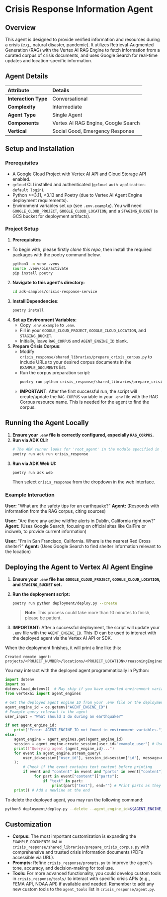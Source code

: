 # Crisis Response Information Agent

## Overview

This agent is designed to provide verified information and resources during a crisis (e.g., natural disaster, pandemic). It utilizes Retrieval-Augmented Generation (RAG) with the Vertex AI RAG Engine to fetch information from a curated corpus of crisis documents, and uses Google Search for real-time updates and location-specific information.

## Agent Details
| Attribute         | Details                                                                |
| :---------------- | :--------------------------------------------------------------------- |
| **Interaction Type** | Conversational                                                       |
| **Complexity** | Intermediate                                                           |
| **Agent Type** | Single Agent                                                           |
| **Components** | Vertex AI RAG Engine, Google Search                                     |
| **Vertical** | Social Good, Emergency Response                                        |

## Setup and Installation

### Prerequisites

*   A Google Cloud Project with Vertex AI API and Cloud Storage API enabled.
*   `gcloud` CLI installed and authenticated (`gcloud auth application-default login`).
*   Python >=3.11, <3.13 and Poetry (due to Vertex AI Agent Engine deployment requirements).
*   Environment variables set up (see `.env.example`). You will need `GOOGLE_CLOUD_PROJECT`, `GOOGLE_CLOUD_LOCATION`, and a `STAGING_BUCKET` (a GCS bucket for deployment artifacts).

### Project Setup

1.   **Prerequisites**

* To begin with, please firstly _clone this repo_, then install the required packages with the poetry command below.

    ```bash
    python3 -m venv .venv
    source .venv/bin/activate
    pip install poetry
    ```
2.  **Navigate to this agent's directory:**
    ```bash
    cd adk-samples/crisis-response-service
    ```
3.  **Install Dependencies:**
    ```bash
    poetry install
    ```
4.  **Set up Environment Variables:**
    *   Copy `.env.example` to `.env`.
    *   Fill in your `GOOGLE_CLOUD_PROJECT`, `GOOGLE_CLOUD_LOCATION`, and `STAGING_BUCKET`.
    *   Initially, leave `RAG_CORPUS` and `AGENT_ENGINE_ID` blank.
5.  **Prepare Crisis Corpus:**
    *   Modify `crisis_response/shared_libraries/prepare_crisis_corpus.py` to include URLs to your desired corpus documents in the `EXAMPLE_DOCUMENTS` list.
    *   Run the corpus preparation script:
        ```bash
        poetry run python crisis_response/shared_libraries/prepare_crisis_corpus.py
        ```
    *   **IMPORTANT**: After the first successful run, the script will create/update the `RAG_CORPUS` variable in your `.env` file with the RAG Corpus resource name. This is needed for the agent to find the corpus.

## Running the Agent Locally

1.  **Ensure your `.env` file is correctly configured, especially `RAG_CORPUS`.**
2.  **Run via ADK CLI:**
    ```bash
    # The ADK runner looks for 'root_agent' in the module specified in pyproject.toml ([tool.adk].module)
    poetry run adk run crisis_response
    ```
3.  **Run via ADK Web UI:**
    ```bash
    poetry run adk web
    ```
    Then select `crisis_response` from the dropdown in the web interface.

### Example Interaction

**User:** "What are the safety tips for an earthquake?"
**Agent:** (Responds with information from the RAG corpus, citing sources)

**User:** "Are there any active wildfire alerts in Dublin, California right now?"
**Agent:** (Uses Google Search, focusing on official sites like CalFire or inciweb, to provide current information)

**User:** "I'm in San Francisco, California. Where is the nearest Red Cross shelter?"
**Agent:** (Uses Google Search to find shelter information relevant to the location)


## Deploying the Agent to Vertex AI Agent Engine

1.  **Ensure your `.env` file has `GOOGLE_CLOUD_PROJECT`, `GOOGLE_CLOUD_LOCATION`, and `STAGING_BUCKET` set.**
2.  **Run the deployment script:**
    ```bash
    poetry run python deployment/deploy.py --create
    ```
    > **Note**: This process could take more than 10 minutes to finish, please be patient.

3.  **IMPORTANT**: After a successful deployment, the script will update your `.env` file with the `AGENT_ENGINE_ID`. This ID can be used to interact with the deployed agent via the Vertex AI API or SDK.

When the deployment finishes, it will print a line like this:

```
Created remote agent: projects/<PROJECT_NUMBER>/locations/<PROJECT_LOCATION>/reasoningEngines/<AGENT_ENGINE_ID>
```

You may interact with the deployed agent programmatically in Python:

```python
import dotenv
import os
dotenv.load_dotenv()  # May skip if you have exported environment variables.
from vertexai import agent_engines

# Get the deployed agent engine ID from your .env file or the deployment output
agent_engine_id = os.getenv("AGENT_ENGINE_ID")
# Example query relevant to the agent
user_input = "What should I do during an earthquake?"

if not agent_engine_id:
    print("Error: AGENT_ENGINE_ID not found in environment variables.")
else:
    agent_engine = agent_engines.get(agent_engine_id)
    session = agent_engine.create_session(user_id="example_user") # Use a descriptive user_id
    print(f"Querying agent {agent_engine_id}...")
    for event in agent_engine.stream_query(
        user_id=session["user_id"], session_id=session["id"], message=user_input
    ):
        # Check if the event contains text content before printing
        if event and "content" in event and "parts" in event["content"]:
             for part in event["content"]["parts"]:
                 if "text" in part:
                     print(part["text"], end="") # Print parts as they stream
    print() # Add a newline at the end
```

To delete the deployed agent, you may run the following command:

```bash
python3 deployment/deploy.py --delete --agent_engine_id=${AGENT_ENGINE_ID}
```

## Customization

*   **Corpus:** The most important customization is expanding the `EXAMPLE_DOCUMENTS` list in `crisis_response/shared_libraries/prepare_crisis_corpus.py` with comprehensive and trusted crisis information documents (PDFs accessible via URL).
*   **Prompts:** Refine `crisis_response/prompts.py` to improve the agent's tone, accuracy, and decision-making for tool use.
*   **Tools:** For more advanced functionality, you could develop custom tools in `crisis_response/tools/` to interact with specific crisis APIs (e.g., FEMA API, NOAA API) if available and needed. Remember to add any new custom tools to the `agent_tools` list in `crisis_response/agent.py`.
